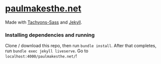 # [paulmakesthe.net](https://paulmakesthe.net)
Made with [Tachyons-Sass](https://github.com/tachyons-css/tachyons-sass) and [Jekyll](https://jekyllrb.com).

### Installing dependencies and running
Clone / download this repo, then run `bundle install`. After that completes, run `bundle exec jekyll liveserve`. Go to `localhost:4000/paulmakesthe.net/`!
